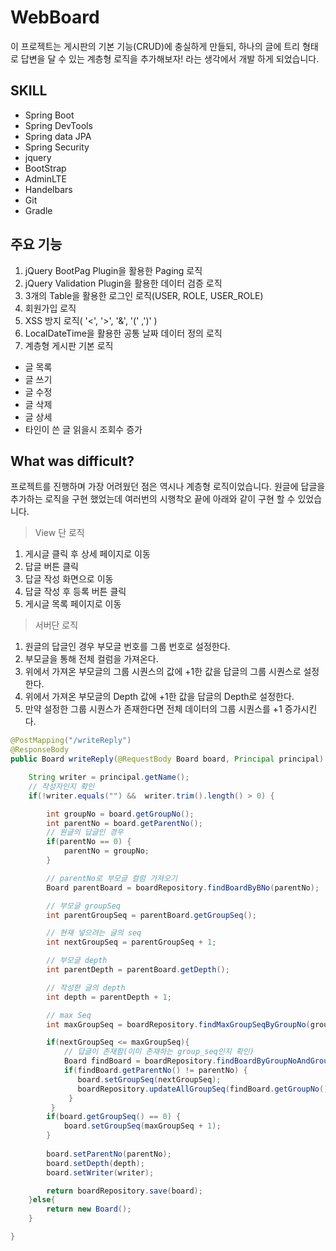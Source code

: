 # WebBoard

이 프로젝트는 게시판의 기본 기능(CRUD)에 충실하게 만들되,
하나의 글에 트리 형태로 답변을 달 수 있는 계층형 로직을 추가해보자! 라는 생각에서 개발 하게 되었습니다.

##  SKILL
- Spring Boot
- Spring DevTools
- Spring data JPA
- Spring Security
- jquery
- BootStrap
- AdminLTE
- Handelbars
- Git
- Gradle

## 주요 기능

1. jQuery BootPag Plugin을 활용한 Paging 로직
2. jQuery Validation Plugin을 활용한 데이터 검증 로직
2. 3개의 Table을 활용한 로그인 로직(USER, ROLE, USER_ROLE)
3. 회원가입 로직
4. XSS 방지 로직( '<', '>', '&', '(' ,')' )
5. LocalDateTime을 활용한 공통 날짜 데이터 정의 로직
6. 계층형 게시판 기본 로직
- 글 목록
- 글 쓰기
- 글 수정
- 글 삭제
- 글 상세
- 타인이 쓴 글 읽을시 조회수 증가

## What was difficult?
프로젝트를 진행하며 가장 어려웠던 점은 역시나 계층형 로직이었습니다.
원글에 답글을 추가하는 로직을 구현 했었는데 여러번의 시행착오 끝에 아래와 같이 구현 할 수 있었습니다.

> View 단 로직
1. 게시글 클릭 후 상세 페이지로 이동
2. 답글 버튼 클릭
3. 답글 작성 화면으로 이동
4. 답글 작성 후 등록 버튼 클릭
5. 게시글 목록 페이지로 이동

> 서버단 로직
1. 원글의 답글인 경우 부모글 번호를 그룹 번호로 설정한다.
2. 부모글을 통해 전체 컬럼을 가져온다.
3. 위에서 가져온 부모글의 그룹 시퀀스의 값에 +1한 값을 답글의 그룹 시퀀스로 설정한다.
4. 위에서 가져온 부모글의 Depth 값에 +1한 값을 답글의 Depth로 설정한다.
5. 만약 설정한 그룹 시퀀스가 존재한다면 전체 데이터의 그룹 시퀀스를 +1 증가시킨다.


```java
@PostMapping("/writeReply")
@ResponseBody
public Board writeReply(@RequestBody Board board, Principal principal) {

	String writer = principal.getName();
	// 작성자인지 확인
	if(!writer.equals("") &&  writer.trim().length() > 0) {

		int groupNo = board.getGroupNo();
		int parentNo = board.getParentNo();
		// 원글의 답글인 경우
		if(parentNo == 0) {
			parentNo = groupNo;
		}

		// parentNo로 부모글 컬럼 가져오기
		Board parentBoard = boardRepository.findBoardByBNo(parentNo);

		// 부모글 groupSeq
		int parentGroupSeq = parentBoard.getGroupSeq();

		// 현재 넣으려는 글의 seq
		int nextGroupSeq = parentGroupSeq + 1;

		// 부모글 depth
		int parentDepth = parentBoard.getDepth();

		// 작성한 글의 depth
		int depth = parentDepth + 1;

		// max Seq
		int maxGroupSeq = boardRepository.findMaxGroupSeqByGroupNo(groupNo);

		if(nextGroupSeq <= maxGroupSeq){
		    // 답글이 존재함(이미 존재하는 group_seq인지 확인)
		    Board findBoard = boardRepository.findBoardByGroupNoAndGroupSeq(groupNo,nextGroupSeq);
		    if(findBoard.getParentNo() != parentNo) {
		       board.setGroupSeq(nextGroupSeq);
		       boardRepository.updateAllGroupSeq(findBoard.getGroupNo(), findBoard.getGroupSeq());
		     }
		 }
		if(board.getGroupSeq() == 0) {
		    board.setGroupSeq(maxGroupSeq + 1);
		}
		
		board.setParentNo(parentNo);
		board.setDepth(depth);
		board.setWriter(writer);

		return boardRepository.save(board);
	}else{
		return new Board();
	}

}
```


